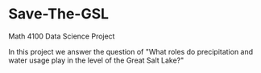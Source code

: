 # Save-The-GSL
Math 4100 Data Science Project

In this project we answer the question of "What roles do precipitation and water usage play in the level of the Great Salt Lake?"
